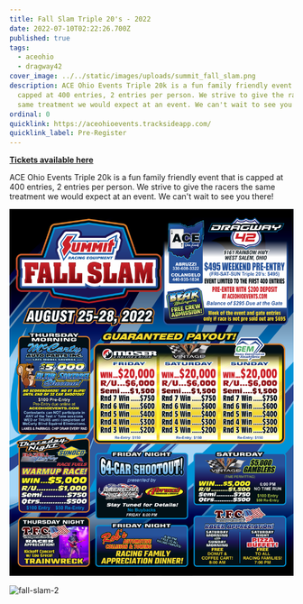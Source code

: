 ```yaml
---
title: Fall Slam Triple 20's - 2022
date: 2022-07-10T02:22:26.700Z
published: true
tags:
  - aceohio
  - dragway42
cover_image: ../../static/images/uploads/summit_fall_slam.png
description: ACE Ohio Events Triple 20k is a fun family friendly event that is
  capped at 400 entries, 2 entries per person. We strive to give the racers the
  same treatment we would expect at an event. We can't wait to see you there!
ordinal: 0
quicklink: https://aceohioevents.tracksideapp.com/
quicklink_label: Pre-Register
---
```

**[Tickets available here](https://aceohioevents.tracksideapp.com/)**

ACE Ohio Events Triple 20k is a fun family friendly event that is capped at 400 entries, 2 entries per person. We strive to give the racers the same treatment we would expect at an event. We can't wait to see you there!

![fall-slam-1](../../static/images/uploads/5d339cd1-ddf5-43ab-9296-7e7b7f8ca4b8.png)

![fall-slam-2](../../static/images/uploads/e9854278-06c0-446d-b783-32006d6b5194.png)